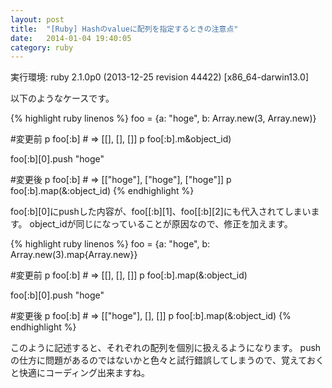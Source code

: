 ```yaml
---
layout: post
title:  "[Ruby] Hashのvalueに配列を指定するときの注意点"
date:   2014-01-04 19:40:05
category: ruby
---
```


実行環境: ruby 2.1.0p0 (2013-12-25 revision 44422) [x86_64-darwin13.0]

以下のようなケースです。

{% highlight ruby linenos %}
foo = {a: "hoge", b: Array.new(3, Array.new)}

#変更前
p foo[:b] # => [[], [], []]
p foo[:b].m&object_id)

foo[:b][0].push "hoge"

#変更後
p foo[:b] # => [["hoge"], ["hoge"], ["hoge"]]
p foo[:b].map(&:object_id)
{% endhighlight %}

foo[:b][0]にpushした内容が、foo[[:b][1]、foo[[:b][2]にも代入されてしまいます。
object_idが同じになっていることが原因なので、修正を加えます。

{% highlight ruby linenos %}
foo = {a: "hoge", b: Array.new(3).map{Array.new}}

#変更前
p foo[:b] # => [[], [], []]
p foo[:b].map(&:object_id)

foo[:b][0].push "hoge"

#変更後
p foo[:b] # => [["hoge"], [], []]
p foo[:b].map(&:object_id)
{% endhighlight %}

このように記述すると、それぞれの配列を個別に扱えるようになります。
pushの仕方に問題があるのではないかと色々と試行錯誤してしまうので、覚えておくと快適にコーディング出来ますね。
